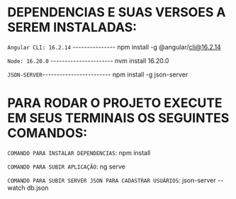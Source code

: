  # DEPENDENCIAS E SUAS VERSOES A SEREM INSTALADAS:

  `Angular CLI: 16.2.14` --------------- npm install -g @angular/cli@16.2.14
 
  `Node: 16.20.0` ---------------------- nvm install 16.20.0  
                 
  `JSON-SERVER`------------------------  npm install -g json-server
 
 
# PARA RODAR O PROJETO EXECUTE EM SEUS TERMINAIS OS SEGUINTES COMANDOS:

`COMANDO PARA INSTALAR DEPENDENCIAS`: npm install

`COMANDO PARA SUBIR APLICAÇÃO`: ng serve

`COMANDO PARA SUBIR SERVER JSON PARA CADASTRAR USUÁRIOS`: json-server --watch db.json
